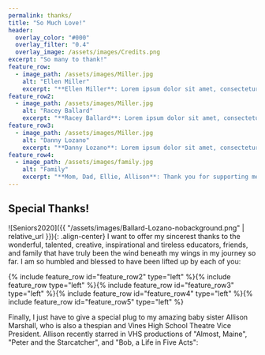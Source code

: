 ```yaml
---
permalink: thanks/
title: "So Much Love!"
header:
  overlay_color: "#000"
  overlay_filter: "0.4"
  overlay_image: /assets/images/Credits.png
excerpt: "So many to thank!"
feature_row:
  - image_path: /assets/images/Miller.jpg
    alt: "Ellen Miller"
    excerpt: "**Ellen Miller**: Lorem ipsum dolor sit amet, consectetur adipiscing elit, sed do eiusmod tempor incididunt ut labore et dolore magna aliqua. Ut enim ad minim veniam, quis nostrud exercitation ullamco laboris nisi ut aliquip ex ea commodo consequat."  
feature_row2:
  - image_path: /assets/images/Miller.jpg
    alt: "Racey Ballard"
    excerpt: "**Racey Ballard**: Lorem ipsum dolor sit amet, consectetur adipiscing elit, sed do eiusmod tempor incididunt ut labore et dolore magna aliqua. Ut enim ad minim veniam, quis nostrud exercitation ullamco laboris nisi ut aliquip ex ea commodo consequat." 
feature_row3:
  - image_path: /assets/images/Miller.jpg
    alt: "Danny Lozano"
    excerpt: "**Danny Lozano**: Lorem ipsum dolor sit amet, consectetur adipiscing elit, sed do eiusmod tempor incididunt ut labore et dolore magna aliqua. Ut enim ad minim veniam, quis nostrud exercitation ullamco laboris nisi ut aliquip ex ea commodo consequat."     
feature_row4:
  - image_path: /assets/images/family.jpg
    alt: "Family"
    excerpt: "**Mom, Dad, Ellie, Allison**: Thank you for supporting me through all the rehearsals, Booster Club meetings, ticket taking, concessions, fund raisers, t-shirts, pizzas, late nights, and early mornings. You rocked it!" 
---
```

## Special Thanks!

![Seniors2020]({{ "/assets/images/Ballard-Lozano-nobackground.png" | relative_url }}){: .align-center}
I want to offer my sincerest thanks to the wonderful, talented, creative, inspirational and tireless educators, friends, and family that have truly been the wind beneath my wings in my journey so far. I am so humbled and blessed to have been lifted up by each of you:

{% include feature_row id="feature_row2" type="left" %}{% include feature_row type="left" %}{% include feature_row id="feature_row3" type="left" %}{% include feature_row id="feature_row4" type="left" %}{% include feature_row id="feature_row5" type="left" %}

Finally, I just have to give a special plug to my amazing baby sister Allison Marshall, who is also a thespian and Vines High School Theatre Vice President. Allison recently starred in VHS productions of "Almost, Maine", "Peter and the Starcatcher", and "Bob, a Life in Five Acts":

<script src="https://cdn.jsdelivr.net/npm/publicalbum@latest/embed-ui.min.js" async></script>
<div class="pa-gallery-player-widget" style="width:100%; height:480px; display:none;"
  data-link="https://photos.app.goo.gl/MR9zjXFGeP5wm6Jk9"
  data-title="Allison Marshall - Photo Gallery"
  data-description="32 new photos added to shared album"
  data-delay="3"
  data-fullpage-autoplay="false">
  <object data="https://lh3.googleusercontent.com/Nom159d3kRtJ3dBOt8FmQrBNNuxTMctF10vQjbp5IpLXJh0oiJzWfF20MTNUtzQmRMoF6A15b_Wjty4WF2LvzrjsHd11zL7RPoqSuOfEX28Bg-U203qtNf6wFhb6M4xIhZp3uad24o0=w1920-h1080"></object>
  <object data="https://lh3.googleusercontent.com/4wVxdhz25ltaeoNEboEA5rIaFeRW2XZnupKwZYmiVwGVIApMSSaca3G3SPTXhur4aBD9i_BN5y480kBcT_9Kk9c35H4TbkXCcjgPzvoxD4vN2RVSdBcslKM_bVNY-6sbHnf2wUSuxuY=w1920-h1080"></object>
  <object data="https://lh3.googleusercontent.com/raEsJm1oi6ivPW7jYlfku-Ao-vy5xi8NH3qe55a4h3Lnd7O1BgyNl4n29pP1QJ474vqnNJKHLmwPGGC9gOAEBZ0Lq_qPU1m8WSo301xyHr6NPwPqcdTePztrjip0_cD6VaCFz5S13m0=w1920-h1080"></object>
  <object data="https://lh3.googleusercontent.com/R5_E89JXIYAtKiWYBpIQP5I3IFOane3pMj_WJyO6RJnmov6YTKhP9qZzgThL8HeFFst8Uh_QlMRZWlIfTgpUa3653zDd-DBOJoUvfR4_jTPJieKIm7tbTs0rNH5RpPLUOPqIrlzqHAI=w1920-h1080"></object>
  <object data="https://lh3.googleusercontent.com/vVafgMiE3h6rLvvStsP_ZcSlArVa8thfBXkbvKfzHl_DEAKm_0EHfPufbXLjRbDYBMR4B9-2JM8CG-JLSwczuLP0eeo8iY8qIoa1vQfAxt5QlyI4FM4Cfra11fIADtss3ACtAsEZBaI=w1920-h1080"></object>
  <object data="https://lh3.googleusercontent.com/R2CGfNCJVHC1zu8cEnicYHAKUHJiFlC-fM7cbT38e6q24zotnHhP_tKXXhRoejAqGuXnRaJlQLp4Lh_8zLAgKrcYsx2caiY3RAtdAb18yPNO1nzoXvFQrLdpxSVMTFC8Mv8UlDfz0Rs=w1920-h1080"></object>
  <object data="https://lh3.googleusercontent.com/awsSv6CFnHPV_O6MVJBAqhMLlJ9fUxbEup0VWzrkvORADxXoNRuMLP-FRsvj0GGOLFE3s7DQJGgFiggqKCJXKmAwTehcgIJPj2IG4i0Y4oMlETsB049zGIXKjQnLTUrCjNMu2mtEXns=w1920-h1080"></object>
  <object data="https://lh3.googleusercontent.com/bhk6hdw6BinnMShV9DK8cBH-1XHRT3wl1Zzd4jJJ4qfY8ZovPFf_UTlg3BL8q-SWY7SmJgptAer2IGxlbGmDcWgVIFueBYCDsTCF9wW0F7eYo7WjGIYf_ZwLTyres0rEKLJUo7m1K6o=w1920-h1080"></object>
  <object data="https://lh3.googleusercontent.com/3GGIwFZQSJbmBr-VjDlZQFCa0OLJ3zU8oZFs-K9I4tv3f0eAePW5wJ6AStCrWlqvyyjGaqznjyfCjheVsuLsvHPzZ41WxGqR6GMpGL5JCpE_H96QAOwerZ5Awx2fSEjy_I5Nsb4djp4=w1920-h1080"></object>
  <object data="https://lh3.googleusercontent.com/gqelmAKCf4MYimSobRDWhUBJhFTmLboEMAD7lPLHz8_a7pjLBaXueLelbpI2P-QsZqedazinDIhXriU4ZwFl9k8gA0p3Z4xzt-W6veqUbbsGBtJgO1iErnjsgw6YGoGYLRcmGOLswQc=w1920-h1080"></object>
  <object data="https://lh3.googleusercontent.com/xW2187kygEJHXthZ4ZdLsijZAg-0h7YMeKDi6tqSlxgiqWnCtNrGWxIbh6YMBrZBhWmqaz5_kgCE_wy7C4SWKZeulFTtfelVBJloLZ28p6Evsk3Hn-ESUKS-kY4YE1nbQxfUxN8rZU8=w1920-h1080"></object>
  <object data="https://lh3.googleusercontent.com/WZ-3uYWfARUdLyrWz74nJQKn9Q_xU1rK0dNyupfZOKpJKABWchn8E35uq0GmEqtdNxW8jUU6sYVER-4VYIXgR1HP-xS0mgXnZJHBZdeQFtgUMEkobUmnTIfyvDBli_rWsQAqrMv1n-8=w1920-h1080"></object>
  <object data="https://lh3.googleusercontent.com/yU_SCOQ-kvKh7IgVksHSnhJE7ZDmbZR0qOWlBjNYAn7m9TiXCd-wJauABAISbDkBJOIGMCb9KFSp7W8UFPLeIG2JDsEsv08lB8N3VCrSMST1dwBCGlL9_Vr5ZtFE-k8Bo3QYeFXtCLQ=w1920-h1080"></object>
  <object data="https://lh3.googleusercontent.com/ZxMUzYZNkfJO1T4fsN-9X16IWSGmf8menKf_PZQ3LsU2okLxEYf22nxR47lyxSzmOgQvVgTqUzDLR5qwWcosIkrWwouiX3794h-4VcKJvX30rYnMnoA_bJ4WhwXty1IBSa-8xO6WQCM=w1920-h1080"></object>
  <object data="https://lh3.googleusercontent.com/jnhBVYvSSTiDfnpZf_02L5E-DCwMEyVHs_tAGZPqcezs8OpgJ-Z9IkzRoxTMqfj_g7qEnXTk99IAVSQV28vmnf7RuyFqrxKMg-HT7Yu5R02sd-61SkcjIXm1At2GOvJv1EURklae694=w1920-h1080"></object>
  <object data="https://lh3.googleusercontent.com/woQYs28ob6SriyiVSAFhfbMWIcqnvHtro6-nmhh4oOnOrnmjekG04pYjdwUYc7KvQ4kVIEbtp4S4-06YBf8P9Q7rhtBxlJK8IF9OKRXTc5bafREtk5NxWJPAdJdXsf1wRStRyqDcNrE=w1920-h1080"></object>
  <object data="https://lh3.googleusercontent.com/_iLlNdomxsgLlXEC-wqcaSgs1RyVReFk5jWDO1jdhF6eCaw7VlHQlkia31CDuvNUZMoFKtbET_7t6MPBfEw9ACLKREzf1ufR3j5LXR0c0UmtbrWzD2glkLav-Q6Vj3yPwVyEWojpQKs=w1920-h1080"></object>
  <object data="https://lh3.googleusercontent.com/W4mcogke2hgYNBgspd05Cc3ZI0FgletQ2MSZfkS0vk9gSn3mU2aH894oixI0iWbStzU9KWi9o2fdqJJdvz6SLftR2f0RKVtMq9q96IFDac1Ty_mcJxrhN0jWjzO7R0EDonjgMMBhoAY=w1920-h1080"></object>
  <object data="https://lh3.googleusercontent.com/_M9FFDpxkUzPLlelI74nTsqG0CTRfZ1hQEibtHm4r_-epc9SJ-XwMcDDhSqk2znKvelgxrD_NYJWiV9koK46BeBeTVG-jkW3jzmRuFHR0WQTn6fRxPet539Adwgqx_CsqcYIzVVsGh4=w1920-h1080"></object>
  <object data="https://lh3.googleusercontent.com/ndZyIQ4pcKHI7O9lW08hcQBSLlvaZ5GOcxehI-4awBLSTnOH0MZ1l6fjvhwa7H8vbrWcqdqT3iLRHKGez0zS_7fO0x4jdBIA6QBtIwhYFVVwnODk8JPB0UTuAG6EsaRWsOiWkRaAyHc=w1920-h1080"></object>
  <object data="https://lh3.googleusercontent.com/0yXJZmo28fBrwJlEOxKxGbvvt_F2vn9vzaTNhKNxSqxog4bvRGAYLm_bi5pwXC1JZqCSzaxloQPrQkp2h-_Dwrw1Q4zYoSulcbw9NmrnNa_Q8FCsMZZFtyNMAs6nKnMG7C_K8fUnEuc=w1920-h1080"></object>
  <object data="https://lh3.googleusercontent.com/kZ9SLgCH9bu_ASpt9dIMor8Di1VIKvRyGvbMI0gygM7B2RrOmJNalt3k2HSSHP6FmOqTlMZ3SEevrHJI0D9eCN6rIItq209pI6hAPBIiVeWZbC5D_RscIdREJWYFY0sTMl-73CLXQwU=w1920-h1080"></object>
  <object data="https://lh3.googleusercontent.com/y7cQ16Lys4YKgDO9K7Wye_ot-tBCKay2fcfEK2SiLK0ipB8wEmFBVcN95yjc3BUO1o5XccDk6JgH04XpGpIj8rW6hWD_avNOcPJlOcdtEVlQL7Xv2M_PruuAuLs_4meL7zKjgULPoo8=w1920-h1080"></object>
  <object data="https://lh3.googleusercontent.com/TtdMWaC896rerkKie7FOcVuMm8T8UtrEfx0ElWY7eY0e8l2DBT8M8ORzp6T-_wOJ26N6oe-QYWtYIp_U6gMs9uNav_h85hRiX5_7AXQ_taEkfIpsKowwlrZes5yFx2cOKbzsnNPD0eI=w1920-h1080"></object>
  <object data="https://lh3.googleusercontent.com/rlXGEaGpMsnVlNdftADXnAryWgpXVFz7hOX49PCn7iv23ElxtOz335KcgA2DxG7GFNDuJ7ma0eRj3119zdovFiRysDKQMJjPf6SMvqo_cLDa_FZtB3Y0mQTfhM5Tm4QiXS9D6fRCahU=w1920-h1080"></object>
  <object data="https://lh3.googleusercontent.com/XYP49sn0JQAVeRLry_pQkM-xE2YpvoRAqw8C_1jgMZyLvo2CQqUUS3TUVgmpV6PNU4zL4vx7zdhy2QccHPNBzEi8rNZiy0gwEbVn-b3qvgi3cJgxQXDIV0B5A_nd6PLOfGtV0d0RGnk=w1920-h1080"></object>
  <object data="https://lh3.googleusercontent.com/OvCzs7dzidG-NHwYIOwyxYKQANG0VdvEN8AkUvevlgBAfIjisfJt0wLRiteZZbfIWn_dDtXu11L6MEYVG92yvJiWSPkeufeW1LGJw3NBvAJDm-WsHp8nxt4_fwx-nCV2d3ppOQz-qA8=w1920-h1080"></object>
  <object data="https://lh3.googleusercontent.com/l0EKo9Jv6qW4x5YhmRchI0X1WRFe8K_FU9mam62V0i6ssH_KphjQMDR4vCm9PLqn8ivHPfWAQ1kdGgXAS2VShrZpVUNvB-f1D9GpooXJuN9k-yWiYJRcJ35xAvApDwNoq5iTyTYqO7c=w1920-h1080"></object>
  <object data="https://lh3.googleusercontent.com/lhANEyyBojBBvmX0FglmZVtR3dDIIPciml6LLPbRTKORVHMGccm7McAS44HUwXoGjgDUTOAOoYXKTDWKvg72ylch_PdhsHhONMDrUSUiELAFFT_bBktM1d7kFEgdVmo0lcEwBF5pt1U=w1920-h1080"></object>
  <object data="https://lh3.googleusercontent.com/hsRRwczqJnjjjlL57oJuMUUBCqQu3TZ93zvT-csqff1p3mxeYNt3Wp_KQifL2s2GvSJR5O1s4IPZLYN-QFoKaPBbHWBowMxCAIE2Bo64f44skJ7bDZhJP-ij0fbuF39bVuOxLrMJvi8=w1920-h1080"></object>
  <object data="https://lh3.googleusercontent.com/Y_b_FJGOP9V2er8kfg2kdAeRS4X1apZEn7pEiCKdz14PmlJRgyF00iKN0nbU4RWp5raZki7f0b0rhXgg2LctcWLYD2jPpuhPXgxxs24xbx1lyU3j2wcVn2-yUnW5Zir0n08GsIuWiaE=w1920-h1080"></object>
  <object data="https://lh3.googleusercontent.com/tA8bUbd9xF50JX9CB2vvW7SW50KggHbJwVdypIrvqGvX8S12FXy1kljWhjZplHBqqKYvEPhcQ2kVLH5lI-h_Uq8QlVAZz2O5-SsAaULnvpXoAwdrsV18eUBDjRa9O9q7XTTTdZplpRc=w1920-h1080"></object>
</div>

